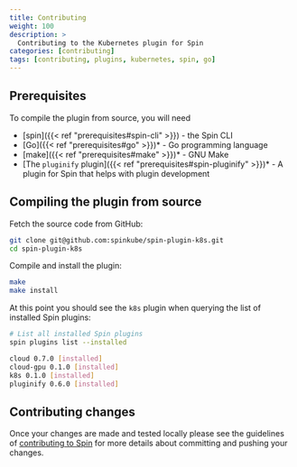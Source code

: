 ```yaml
---
title: Contributing
weight: 100
description: >
  Contributing to the Kubernetes plugin for Spin
categories: [contributing]
tags: [contributing, plugins, kubernetes, spin, go]
---
```


## Prerequisites

To compile the plugin from source, you will need

- [spin]({{< ref "prerequisites#spin-cli" >}}) - the Spin CLI
- [Go]({{< ref "prerequisites#go" >}})* - Go programming language
- [make]({{< ref "prerequisites#make" >}})* - GNU Make
- [The `pluginify` plugin]({{< ref "prerequisites#spin-pluginify" >}})* - A plugin for Spin that helps with plugin development

## Compiling the plugin from source

Fetch the source code from GitHub:

```sh
git clone git@github.com:spinkube/spin-plugin-k8s.git
cd spin-plugin-k8s
```

Compile and install the plugin:

```sh
make
make install
```

At this point you should see the `k8s` plugin when querying the list of installed Spin plugins:

```sh
# List all installed Spin plugins
spin plugins list --installed

cloud 0.7.0 [installed]
cloud-gpu 0.1.0 [installed]
k8s 0.1.0 [installed]
pluginify 0.6.0 [installed]
```

## Contributing changes

Once your changes are made and tested locally please see the guidelines of [contributing to Spin](https://developer.fermyon.com/spin/v2/contributing-spin) for more details about committing and pushing your changes.
